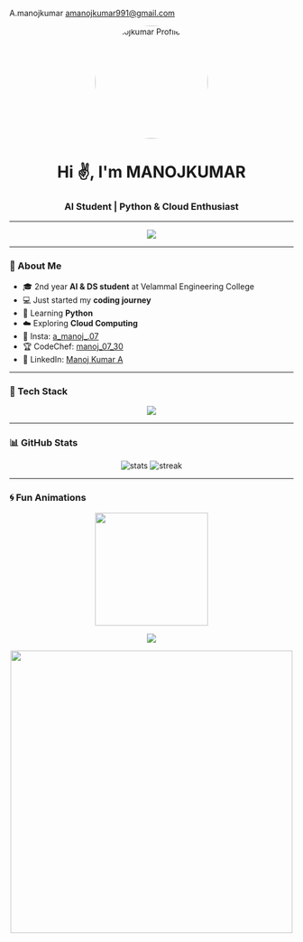 
A.manojkumar <amanojkumar991@gmail.com>


<!-- Profile Header -->
<p align="center">
  <img src="https://raw.githubusercontent.com/amanojkumar07/amanojkumar07/refs/heads/main/miles-morales-in-spider-man-into-the-spider-verse_3840x2160_xtrafondos.com.jpg" width="200" style="border-radius:80%;" alt="Manojkumar Profile Photo"/>
</p>

<h1 align="center">Hi ✌️, I'm MANOJKUMAR</h1>
<h3 align="center">AI Student | Python & Cloud Enthusiast</h3>

---

<!-- Typing SVG -->
<p align="center">
  <img src="https://readme-typing-svg.herokuapp.com?size=23&color=00C4FF&center=true&vCenter=true&width=600&lines=AI+26%+Student+at+Velammal+Engineering+College;Passionate+about+Python+%26+Cloud+Computing;Currently+Learning+Python;Exploring+Tech+World+Step+by+Step">
</p>

---

### 🌟 About Me
  - 🎓 2nd year **AI & DS student** at Velammal Engineering College 
  - 💻 Just started my **coding journey**  
  - 🐍 Learning **Python**  
  - ☁️ Exploring **Cloud Computing**  
  - 📸 Insta: [a_manoj_.07](https://www.instagram.com/a_manoj_.07)  
  - 🏆 CodeChef: [manoj_07_30](https://www.codechef.com/users/manoj_07_30)  
  - 💼 LinkedIn: [Manoj Kumar A](https://www.linkedin.com/in/manoj-kumar-a-626084344)

---

### 🚀 Tech Stack
<p align="center">
  <img src="https://skillicons.dev/icons?i=python,github,git,linux,vscode,cloud" />
</p>

---

### 📊 GitHub Stats
<p align="center">
  <img src="https://github-readme-stats.vercel.app/api?username=amanojkumar07&show_icons=true&theme=radical" alt="stats"/>
  <img src="https://github-readme-streak-stats.herokuapp.com/?user=amanojkumar07&theme=radical" alt="streak"/>
</p>

---

### 🌀 Fun Animations
<p align="center">
  <img src="https://raw.githubusercontent.com/aman-atg/aman-atg/master/assets/line.gif" width="200">
</p>

<p align="center">
  <img src="https://github-profile-trophy.vercel.app/?username=amanojkumar07&theme=darkhub&margin-w=15&margin-h=15">
</p>

<p align="center">
  <img src="https://raw.githubusercontent.com/rodrigograca31/rodrigograca31/master/assets/animation.gif" width="500">
</p>
